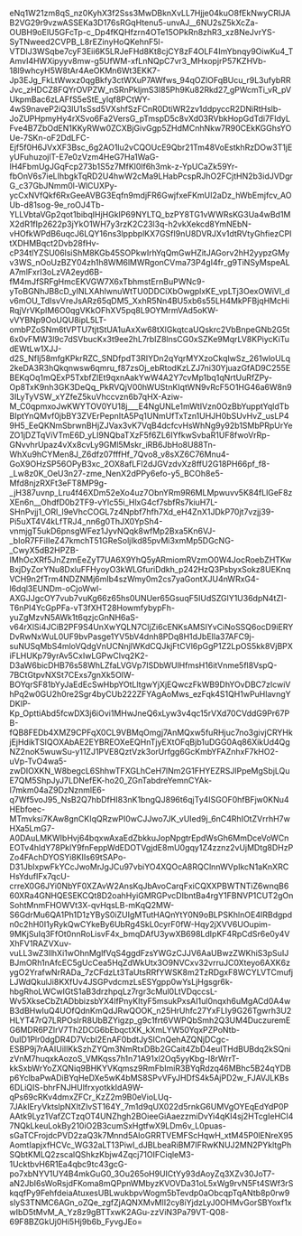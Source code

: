 eNq1W21zm8qS_nz0KyhX3f2Sss3MwDBknXvLL7Hjje04kuO8fEkNwyCRIJAB2VG29r9vzwASSEKa3D176sRGqHtenu5-unvAJ__6NU2sZ5kXcZa-OUBH9oElU5GFcTp-c_Dp4fKQHfzrn4OTe15OPkRn8zhR3_xz8NeJvrYS-SyTNweed2CVPB_L8rEZinyHoQKehnF5l-VTDlJ3WSqbe7cyF3Eii6K5LRJeFHd8Kt8cjCY8zF4OLF4ImYbnqy9OiwKu4_TAmvI4HWXipyyv8mw-g5UfWM-xfLnNQpC7vr3_MHxopjrP57KZHVb-18l9whcyH5W8tAr4AeOKMn6Wt3EKK7-Jp3EJg_FkLtWwxz0qgBkfy3ctWXuP7AWfws_94qOZlOFqBUcu_r9L3ufybRRJvc_zHDCZ8FQYrOVPZW_nSRnPkljmS3l85Ph9Ku82Rkd27_gPWcmTi_vR_pVUkpmBac6zLAFfS5eStE_ylqf8PCtWY-4wS9naveP2iQ3lU1sSsd5VXshfSzFCnR0DtiWR2zv1ddpyccR2DNiRtHslb-JoZUPHpmyHy4rXSvo6Fa2VersG_pTmspD5c8vXd03RVbkHopGdTdi7FIdyLFve4B7ZbOdEN1KKyRWw0ZCXBjGivGgp5ZHdMCnhNkw7R90CEkKGGhsYOUe-7SKn-oF2DdLFC-Ejf5f0H6JVxXF3Bsc_6g2AO1lu2vCQOUcE9Qbr21Tm48VoEstkhRzDOw3T1jEyUFuhuzojlT-E7e0zVzm4HeG7Ha1WaG-lH4FbmUgJGqFcp273b1S5z7MfKl0lf6h3mk-z-YpUCaZk59Yr-fbOnV6s7ieLIhbgkTqRD2U4hwW2cMa9LHabPcspRJhO2FCjtHN2b3idJVDgrG_c37GbJNmm0l-WlCUXPy-ycCxNVfQkf6RxGeeAVBG3Eqfn9mdjFR6GwjfxeFKmUI2aDz_hWbEmjfcv_AOUb-d81sog-9e_roOJ4Tb-YLLVbtaVGp2qot1bibqIHjHGkIP69NYLTQ_bzPY8TG1vWWRsKG3Ua4wBd1MX2dR1fIp2622p3jYkO1WH7y3rzK2C23l3q-h2vkXekcd8YmNEbN-vHOfkWPdB6uqcJ6LQY16ns3lppbplKX7GSfI9nU8DVRJXv1dtRVtyGhfiezCPItXDHMBqct2Dvb28fHv-cP34tlYZSU06lsiShM8KGb45SOPkwIrhYqQmGwHZitJAGorv2hH2yypzGMyv3WS_nOoUzBZY04zh1h8WM6lMWRgonCVma73P4gI4fr_g9TiNSyMspeALA7mlFxrI3oLzVA2eyd6B-fM4mJfSRFgHmcEKVGW7X6xTbhmstErnBuPWNc9-yToBGNhJB8cD_ylNLXAhIwnuWtTU0DDCiXbOwgplxKE_vpLTj3OexOWiVl_dv6mOU_TdIsvVreJsARz65qDM5_XxhR5Nn4BU5xb6s55LH4MkPFBjqHMcHiRqjVrVKpIM6O0qgVKkOFhXV5pq8L9OYMrmVAd5oKW-vVYBNp9OoUQU8ipL5LT-ombPZoSNm6tVPTU7tjtStUA1uAxXw68tXlGkqtcaUQskrc2VbBnpeGNb2G5t6x0vFMW3l9c7dSVbucKx3t9ee2hL7rbIZ8lnsCG0xSZKe9MqrLV8KPiycKiTudEWtLw1XJJ-d2S_NfIj58mfgKPkrRZC_SNDfpdT3RIYDn2qYqrMYXzoCkqIwSz_261wloULq2keDA3R3hQkqnwsw6qmru_f87zsOj_ebRtodKzLZJ7ni30YjuazGfAD9C255EBEKqOq1mQExP5TxbfZlEt9qxnAakYwW4A2Y7cvMp1bq1qNrtUuRfZPy-Op8TxK9nh3GK3DeQq_PkRVQjV00hWUStnKIqtWN9vRcF5O1HG46a6W8n93ILyTyVSW_xYZfeZ5kuVhccvzn6b7qHX-Aziw-M_C0qpmxoJwKWYTOV0YU18j___E4NgUNLe1mWtIVzn0OzBbYupptYqldTbBIptYnQMvf0jbBY3ZVErPepnItA5Pq1UNmUfTxTzn1UHJH0bSUvHvZ_usLP49H5_EeQKNmSbrwnBHjZJVax3vK7VqB4dcfcvHsWhNg9y92b1SMbPRpUrYeZO1jDZTqViVTmE6D_yLI9NQbaTXzF5f6ZL6IYfkwSvbaR1UF8fwoVrRp-GNvvhrUpaz4vXx8cvLy9GMl5Mskr_iRB6JbHo8U88Tn-WhXu9hCYMen8J_Z6dfz07fffHf_7Qvo8_v8sXZ6C76Mnu4-GoX9OHzSP56OPyB3xc_2OX8afLFl2dJGVzdvXz8ffU2G18PH66pf_f8-_Lw8z0K_OeU3n27-zme_NenX2dPPy6efo-y5_BCOh8e5-Mfd8njzRXFt3eFT8MP9g-_jH387uvnp_Lru4f46XDm52eXo4uz7ObnYRm9R6MLMpwuvv5K84fLlGeF8zXEn6n__OhdfD0b2TF9-vYlc55i_HlxG4cf7sbfRs7kiuH7L-SHnPvjj1_ORl_l9eVhcCOGL7z4Npbf7hfh7Xd_eH4ZnX1JDkP70jt7vzjj39-Pi5uXT4V4kLfTRJ4_nn6g0ThJX0YpSh4-vnmjgT5ukD6pnsgWFez1JyvNQqk8wfMp2Bxa5Kn6VJ-_bIoR7FFiIIeZ47kmchT51GReSoljIkd85pvMi3xmMp5DGcNG-_CwyX5dB2HPZB-IMhOcXRf5JnZzmEeZyT7UA6X9YhQ5yARmiomRVzmO0W4JocRoebZHTKwBxjDyZorYNu8DxluFFHyoyO3kWLGfuriDdkh_p242HzQ3PsbyxSokz8UEKnqVCH9n2fTrm4NDZNMj6mIb4szWmy0m2cs7yaGontXJU4nWRxG4-l6dql3EUNDm-oCjoWwl-AXGJJgcOY7vub7vuKg66z65hs0UNUer65GsuqF5IUdSZGlY1U36dpN4tZI-T6nPI4YcGpPFa-vT3fXHT28HowmfybypFh-yuZgMzvN5AWk1t6qzjcGnNH6aS-v64rXlSi4JCiB2PF9S4UnXwYQLN7CljZi6cENKsAMSIYvCiNoSSQ6ocD9iERYDvRwNxWuL0UF9bvPasge1YV5bV4dnh8PDq8H1dJbEIla37AFC9j-suNUSqMbS4mloVQdgVnUCNnjlWKdCQJkjFtCVl6pGgP1Z2LpOS5kk8VjBPXiFLHUKp79yrAv5CxIwLGPwClvq2K2-D3aW6bicDHB76s58WhLZfaLVGVp7ISDbWUlHfmsH16itVnme5fl8VspQ-7BCtGtpvNXSt7CExs7gnXk5OIW-BOYqrSF81bYyJaEdEcSwHbpYOtLltgwYjXjEQwczFkWB9DhYOvDBC7zIcwiVhPq2w0GU2h0re2Sgr4byCUb222ZFYAgAoMws_ezFqk4S1QH1wPuHlavngYDKlP-Kp_OpttiAbd5fcwDX3j6iOvi1MHwJneQ6xLyw3v4qc15rVXd70CVddG9Pr67PB-fQB8FEDb4XMZ9CPFqX0CL9VBMqOmgj7AnMQxw5fuRHjuc7no3givjCRYHkjEjHdikTSIQOXAbAE2EYBREOXeEQHnTjyEXtOFqBjb1uDGG0Aq86XikUd4QgNZ2noK5wuwSu-y11ZJ1PVE8QztVzk3orUrfgg6GcKmbYFAZnhxF7kHO2-uVp-TvO4wa5-zwDIOXKN_W8begcL6ShhwTFXGLhCeH7lNm2G1FHYEZRSJlPpeMgSbjLQuE7QM5ShpJyJ7LDNefEK-ho20_ZGnTabdreYemnCYAk-I7mkm04aZ9DzNznmlE6-q7Wf5voJ95_NsB2Q7hbDfHI83nK1bngQJ896t6qjTy4ISGOF0hfBFjw0KNu4HEbfoec-MTmvksi7KAw8gnCKIqQRzwPI0wCJJwo7JK_vUIed9j_6nC4RhIOtZVrrhH7wHXa5LmG7-A0DAuLMKWIbHvj64bqxwAxaEdZbkkuJopNpgtrEpdWsGh6MmDceVoWCnEOTv4hldY78PklY9fnFeppWdEDOTVgjdE8mU0gqy1Z4zznz2vUjMDtg8DHzPZo4FAchDYOSYi8KIIs69tSAPo-D31JbIxpwFkYCcJwoMrJgJCu97vbiYO4XQOcA8RQClnnWVpIkcN1aKnXRCHsYdufIFx7qcU-crreX0G6JYi0NbYF0XZAvW2AnsKqJbAvoCarqFxiCQXXPBWTNTiZ6wnqB660XRa4GNHQESEKCQt8D2oahHyiGMRGPvcDIbntBa4rgY1FBNVP1CUT2gOnSohtMnmFHOWVt3X-qvHqsLB-mKqQ2MW-S6GdrMu6QA1Ph1D1zYByS0iZUIgMTutHAQnYtY0N9oBLPSKhlnOE4IRBdgpdn0c2hH0I1yRykQwCYkeBy6UbRg4SkL0cyrF0fW-Hqy2jXVV6UOupim-9MKjSuIq3FfOt0nnRoLisvF4x_bmqDAfU3ywXB698LdIpKF4RpCdSr6e0y4VXhFV1RAZVXuv-vuLL3wZ3llhXi1wOhnMglfVqS4ggdFzsYWGzCJJV6AaUBwzZWKhiS3pSuIJBJmORh1nAfcEC5gUcCea5HqZdWkUtx3O9NVCxv32vrruJC0Xteyo6AXK6zygO2YrafwNrRADa_7zCFdzLt3TaUtsRRfYWSK8m2TzRDgxF8WCYLVTCmufjLJWdQkulJi8KXfUv4JSGPvdcmzLsESYgpp0wYsLjHgsgr6k-hbgRhoLWCwIGtS1aB3drzhpqLz7rgr3cMul0LtVDqccsL-Wv5XkseCbZtADbbizsbYX4lfPnyKItyF5msukPxsAI1ul0nqxh6uMgACd0A4wB3dBHwIuQ4UOfQdnKmQdJRwQOOK_n25HrUhfc27YxFLIy9G26Tgwrh3U2HLYT47rQ7LRPOslrR8UbBZYigzp_g9c1frt6VWPQbSmh2Q3UM4DuczuremEG6MDR6PZIrV7Th2DCG6bEbqctXK_kXmLYW50YqxPZPoNtb-0uID1Plr0dgDR4D7VcbI2EnAF0bdtJySICnQehAZQNjDCgc-ESBP9j7rAAIUiIlKkSzhZYQm3NmRtxDBb2GCait4ZbD4euITHdBUBdq2kSQnizVnM7huqxkAozoS_VMKqss7h1n71A91xl2Oq5yyKbg-I8rWrrT-kkSxbWrYoZXQNiq9BHKYVKqmsz9RmFbImiR3BYqRdzq46MBhc5B24qYDBp6YclbaPwADiBYqHeDXe5wK4bMS8SPvVFyJHDfS4k5AjPD2w_FJAVJLKBs6DLiQIS-bhrFNJHUlfrxyotkkIdA9W-qPs69cRKv4dmxZFCr_KzZ2m9B0eVioLUq-7JAkIEryVktslpNXltZlvST164Y_7m1d9qUX022d5rnkG6UMVgOYEqEdYdP0PAAtk9Lyz1VafZCTzqOT4UNZhgh2BOieeGiAaezzmiDvYi4qKI4sj2HTcgIeHCI47NQkLkeuLokBy210iO2B3cumSxHgtfwX9LDm6v_L0puas-sGaTCFrojdcPVD2zaQ3k7Mnnd5AIoGRRTVEMFScHqwH_xtM45P0lENreX95AomtIapjxfHCVc_WG32aLT13PiwI_dJBLbeaRiBM7IFRwKNUJ2MN2PYkltgPhSQbtKMLQ2zscalQShkzKbjw4Zqcj71OIFCiqleM3-1UcktbvH6R1Ea4qbc9tc43gcG-po7xbNYV1UY4B4mkGuG0_3Ou265oH9UICtYy93dAoyZq3XZv30JoT7-aN2JbI6sWoRsjdFKoma8mQPpnWMbyzKVOVDa31oL5xWg9rvN5Ft4SWf3rSkqqfPy9FehfdeiaAtuxesUBLwukbpvWogm5bTevdp0aObcqpTqANtb8p0rw9slyS3TNMC6AGn_oZQe_zgfZjAQNXMvMlI2cy8iYjdzLyJ0OHMvGorSBYoxf1xwIbD5tMvM_A_Yz8z9gBTTxwK2AGu-zzViN3Pa79VT-Q08-69F8BZGkUj0Hi5Hj9b6b_FyvgJEo=
